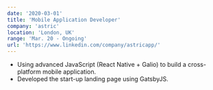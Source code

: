 ```yaml
---
date: '2020-03-01'
title: 'Mobile Application Developer'
company: 'astric'
location: 'London, UK'
range: 'Mar. 20 - Ongoing'
url: 'https://www.linkedin.com/company/astricapp/'
---
```


- Using advanced JavaScript (React Native + Galio) to build a cross-platform mobile application.
- Developed the start-up landing page using GatsbyJS.